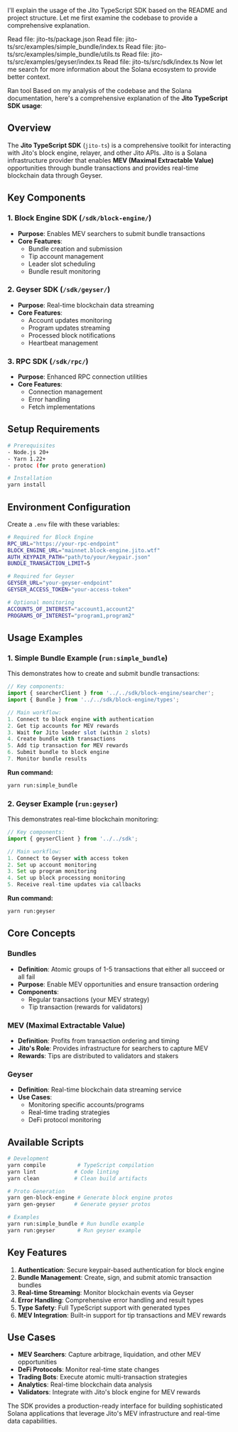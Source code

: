 I'll explain the usage of the Jito TypeScript SDK based on the README and project structure. Let me first examine the codebase to provide a comprehensive explanation.

Read file: jito-ts/package.json
Read file: jito-ts/src/examples/simple_bundle/index.ts
Read file: jito-ts/src/examples/simple_bundle/utils.ts
Read file: jito-ts/src/examples/geyser/index.ts
Read file: jito-ts/src/sdk/index.ts
Now let me search for more information about the Solana ecosystem to provide better context.

Ran tool
Based on my analysis of the codebase and the Solana documentation, here's a comprehensive explanation of the **Jito TypeScript SDK usage**:

## Overview

The **Jito TypeScript SDK** (`jito-ts`) is a comprehensive toolkit for interacting with Jito's block engine, relayer, and other Jito APIs. Jito is a Solana infrastructure provider that enables **MEV (Maximal Extractable Value)** opportunities through bundle transactions and provides real-time blockchain data through Geyser.

## Key Components

### 1. **Block Engine SDK** (`/sdk/block-engine/`)
- **Purpose**: Enables MEV searchers to submit bundle transactions
- **Core Features**:
  - Bundle creation and submission
  - Tip account management
  - Leader slot scheduling
  - Bundle result monitoring

### 2. **Geyser SDK** (`/sdk/geyser/`)
- **Purpose**: Real-time blockchain data streaming
- **Core Features**:
  - Account updates monitoring
  - Program updates streaming
  - Processed block notifications
  - Heartbeat management

### 3. **RPC SDK** (`/sdk/rpc/`)
- **Purpose**: Enhanced RPC connection utilities
- **Core Features**:
  - Connection management
  - Error handling
  - Fetch implementations

## Setup Requirements

```bash
# Prerequisites
- Node.js 20+
- Yarn 1.22+
- protoc (for proto generation)

# Installation
yarn install
```

## Environment Configuration

Create a `.env` file with these variables:

```bash
# Required for Block Engine
RPC_URL="https://your-rpc-endpoint"
BLOCK_ENGINE_URL="mainnet.block-engine.jito.wtf"
AUTH_KEYPAIR_PATH="path/to/your/keypair.json"
BUNDLE_TRANSACTION_LIMIT=5

# Required for Geyser
GEYSER_URL="your-geyser-endpoint"
GEYSER_ACCESS_TOKEN="your-access-token"

# Optional monitoring
ACCOUNTS_OF_INTEREST="account1,account2"
PROGRAMS_OF_INTEREST="program1,program2"
```

## Usage Examples

### 1. **Simple Bundle Example** (`run:simple_bundle`)

This demonstrates how to create and submit bundle transactions:

```typescript
// Key components:
import { searcherClient } from '../../sdk/block-engine/searcher';
import { Bundle } from '../../sdk/block-engine/types';

// Main workflow:
1. Connect to block engine with authentication
2. Get tip accounts for MEV rewards
3. Wait for Jito leader slot (within 2 slots)
4. Create bundle with transactions
5. Add tip transaction for MEV rewards
6. Submit bundle to block engine
7. Monitor bundle results
```

**Run command:**
```bash
yarn run:simple_bundle
```

### 2. **Geyser Example** (`run:geyser`)

This demonstrates real-time blockchain monitoring:

```typescript
// Key components:
import { geyserClient } from '../../sdk';

// Main workflow:
1. Connect to Geyser with access token
2. Set up account monitoring
3. Set up program monitoring  
4. Set up block processing monitoring
5. Receive real-time updates via callbacks
```

**Run command:**
```bash
yarn run:geyser
```

## Core Concepts

### **Bundles**
- **Definition**: Atomic groups of 1-5 transactions that either all succeed or all fail
- **Purpose**: Enable MEV opportunities and ensure transaction ordering
- **Components**:
  - Regular transactions (your MEV strategy)
  - Tip transaction (rewards for validators)

### **MEV (Maximal Extractable Value)**
- **Definition**: Profits from transaction ordering and timing
- **Jito's Role**: Provides infrastructure for searchers to capture MEV
- **Rewards**: Tips are distributed to validators and stakers

### **Geyser**
- **Definition**: Real-time blockchain data streaming service
- **Use Cases**: 
  - Monitoring specific accounts/programs
  - Real-time trading strategies
  - DeFi protocol monitoring

## Available Scripts

```bash
# Development
yarn compile          # TypeScript compilation
yarn lint            # Code linting
yarn clean           # Clean build artifacts

# Proto Generation
yarn gen-block-engine # Generate block engine protos
yarn gen-geyser      # Generate geyser protos

# Examples
yarn run:simple_bundle # Run bundle example
yarn run:geyser       # Run geyser example
```

## Key Features

1. **Authentication**: Secure keypair-based authentication for block engine
2. **Bundle Management**: Create, sign, and submit atomic transaction bundles
3. **Real-time Streaming**: Monitor blockchain events via Geyser
4. **Error Handling**: Comprehensive error handling and result types
5. **Type Safety**: Full TypeScript support with generated types
6. **MEV Integration**: Built-in support for tip transactions and MEV rewards

## Use Cases

- **MEV Searchers**: Capture arbitrage, liquidation, and other MEV opportunities
- **DeFi Protocols**: Monitor real-time state changes
- **Trading Bots**: Execute atomic multi-transaction strategies
- **Analytics**: Real-time blockchain data analysis
- **Validators**: Integrate with Jito's block engine for MEV rewards

The SDK provides a production-ready interface for building sophisticated Solana applications that leverage Jito's MEV infrastructure and real-time data capabilities.